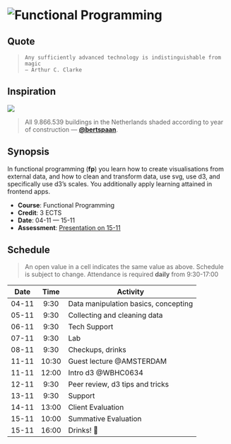 # ![Functional Programming][banner]

## Quote

> ```text
> Any sufficiently advanced technology is indistinguishable from magic
> — Arthur C. Clarke
> ```

## Inspiration

[![][inspiration-cover]][inspiration-link]

> All 9.866.539 buildings in the Netherlands shaded according to year of
> construction
> — [**@bertspaan**][inspiration-author].

## Synopsis

In functional programming (**fp**) you learn how to create visualisations from
external data, and how to clean and transform data, use svg, use d3, and
specifically use d3’s scales.
You additionally apply learning attained in frontend apps.

*   **Course**: Functional Programming
*   **Credit**: 3 ECTS
*   **Date**: 04-11 — 15-11
*   **Assessment**: [Presentation on 15-11][assessment]

## Schedule
> An open value in a cell indicates the same value as above.
> Schedule is subject to change.
Attendance is required **daily** from 9:30-17:00

| Date   |  Time | Activity                             |
|--------|:-----:|--------------------------------------|
| 04-11  |  9:30 | Data manipulation basics, concepting |
| 05-11  |  9:30 | Collecting and cleaning data         |
| 06-11  |  9:30 | Tech Support                         |
| 07-11  |  9:30 | Lab                                  |
| 08-11  |  9:30 | Checkups, drinks                     |
| 11-11  | 10:30 | Guest lecture @AMSTERDAM             |
| 11-11  | 12:00 | Intro d3 @WBHC0634                   |
| 12-11  |  9:30 | Peer review, d3 tips and tricks      |
| 13-11  |  9:30 | Support                              |
| 14-11  | 13:00 | Client Evaluation                    |
| 15-11  | 10:00 | Summative Evaluation                 |
| 15-11  | 16:00 | Drinks! 🍹                            |

[banner]: https://cdn.jsdelivr.net/gh/cmda-tt/logo@6b810afa/banner-functional-programming.svg

[inspiration-cover]: ../images/buildings.jpg

[inspiration-link]: http://code.waag.org/buildings/

[inspiration-author]: https://github.com/bertspaan

[assessment]: ./assessment.md
